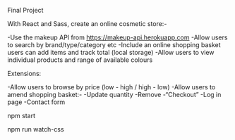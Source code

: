 Final Project

With React and Sass, create an online cosmetic store:-

-Use the makeup API from https://makeup-api.herokuapp.com
-Allow users to search by brand/type/category etc
-Include an online shopping basket users can add items and track total (local storage)
-Allow users to view individual products and range of available colours

Extensions:

-Allow users to browse by price (low - high / high - low)
-Allow users to amend shopping basket:-
-Update quantity
-Remove
-“Checkout”
-Log in page
-Contact form

npm start

npm run watch-css
